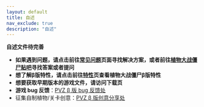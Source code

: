 ```yaml
---
layout: default
title: 自述
nav_exclude: true
description: "自述"
---
```


**自述文件待完善**

* **如果遇到问题，请点击前往[常见问题](/problems.html)页面寻找解决方案，或者前往[植物大战僵尸贴吧](https://tieba.baidu.com/f?kw=植物大战僵尸)寻找答案或者提问**
* **想了解β版特性，请点击前往[特性](/features.html)页查看植物大战僵尸β版特性**
* **想要获取早期版本的游戏文件，请访问下载页**
* **游戏 bug 反馈**：[PVZ β 版 bug 反馈处](https://docs.qq.com/form/fill/DSUJmdkNleGpTS1hi#/fill)
* 征集自制植物/关卡创意：[PVZ β 版创意分享处](https://docs.qq.com/form/fill/DSW1rZ2phVlBaVGJR?_w_tencentdocx_form=1#/fill)